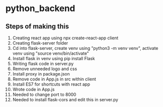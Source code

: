 # python_backend

## Steps of making this

1. Creating react app using npx create-react-app client
2. Creating flask-server folder
3. Cd into flask-server, create venv using "python3 -m venv venv", activate venv using "source venv/bin/activate"
4. Install flask in venv using pip install Flask
5. Writing flask code in server.py
6. Remove unneeded logo and css
7. Install proxy in package.json
8. Remove code in App.js in src within client 
9. Install ES7 for shortcuts with react app
10. Wrote code in App.js 
11. Needed to change port to 8000 
12. Needed to install flask-cors and edit this in server.py
